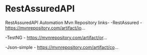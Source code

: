 # RestAssuredAPI
RestAssuredAPI Automation
Mvn Repository links-
-RestAssured - https://mvnrepository.com/artifact/io...

-TestNG - https://mvnrepository.com/artifact/or...

-Json-simple - https://mvnrepository.com/artifact/co...

